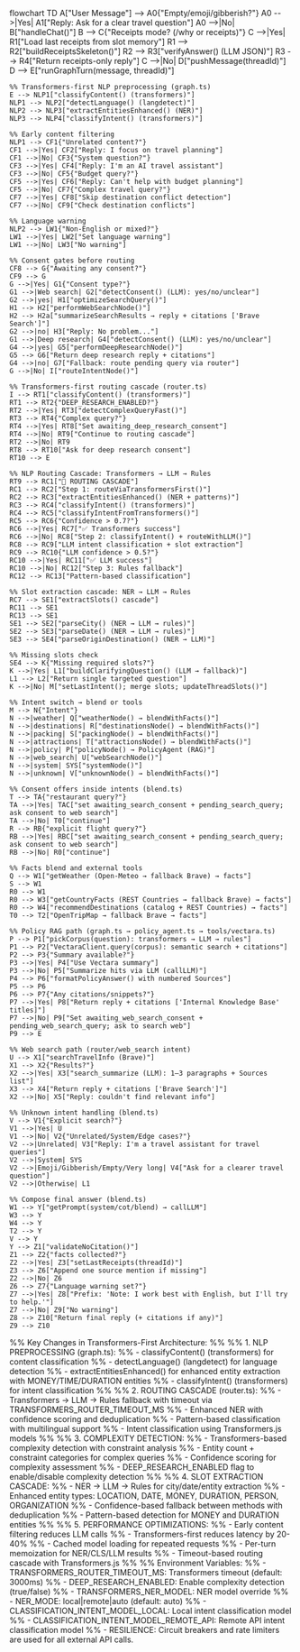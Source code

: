 flowchart TD
    A["User Message"] --> A0{"Empty/emoji/gibberish?"}
    A0 -->|Yes| A1["Reply: Ask for a clear travel question"]
    A0 -->|No| B["handleChat()"]
    B --> C{"Receipts mode? (/why or receipts)"}
    C -->|Yes| R1["Load last receipts from slot memory"]
    R1 --> R2["buildReceiptsSkeleton()"]
    R2 --> R3["verifyAnswer() (LLM JSON)"]
    R3 --> R4["Return receipts-only reply"]
    C -->|No| D["pushMessage(threadId)"]
    D --> E["runGraphTurn(message, threadId)"]

    %% Transformers-first NLP preprocessing (graph.ts)
    E --> NLP1["classifyContent() (transformers)"]
    NLP1 --> NLP2["detectLanguage() (langdetect)"]
    NLP2 --> NLP3["extractEntitiesEnhanced() (NER)"]
    NLP3 --> NLP4["classifyIntent() (transformers)"]
    
    %% Early content filtering
    NLP1 --> CF1{"Unrelated content?"}
    CF1 -->|Yes| CF2["Reply: I focus on travel planning"]
    CF1 -->|No| CF3{"System question?"}
    CF3 -->|Yes| CF4["Reply: I'm an AI travel assistant"]
    CF3 -->|No| CF5{"Budget query?"}
    CF5 -->|Yes| CF6["Reply: Can't help with budget planning"]
    CF5 -->|No| CF7{"Complex travel query?"}
    CF7 -->|Yes| CF8["Skip destination conflict detection"]
    CF7 -->|No| CF9["Check destination conflicts"]

    %% Language warning
    NLP2 --> LW1{"Non-English or mixed?"}
    LW1 -->|Yes| LW2["Set language warning"]
    LW1 -->|No| LW3["No warning"]

    %% Consent gates before routing
    CF8 --> G{"Awaiting any consent?"}
    CF9 --> G
    G -->|Yes| G1{"Consent type?"}
    G1 -->|Web search| G2["detectConsent() (LLM): yes/no/unclear"]
    G2 -->|yes| H1["optimizeSearchQuery()"]
    H1 --> H2["performWebSearchNode()"]
    H2 --> H2a["summarizeSearchResults → reply + citations ['Brave Search']"]
    G2 -->|no| H3["Reply: No problem..."]
    G1 -->|Deep research| G4["detectConsent() (LLM): yes/no/unclear"]
    G4 -->|yes| G5["performDeepResearchNode()"]
    G5 --> G6["Return deep research reply + citations"]
    G4 -->|no| G7["Fallback: route pending query via router"]
    G -->|No| I["routeIntentNode()"]

    %% Transformers-first routing cascade (router.ts)
    I --> RT1["classifyContent() (transformers)"]
    RT1 --> RT2{"DEEP_RESEARCH_ENABLED?"}
    RT2 -->|Yes| RT3["detectComplexQueryFast()"]
    RT3 --> RT4{"Complex query?"}
    RT4 -->|Yes| RT8["Set awaiting_deep_research_consent"]
    RT4 -->|No| RT9["Continue to routing cascade"]
    RT2 -->|No| RT9
    RT8 --> RT10["Ask for deep research consent"]
    RT10 --> E

    %% NLP Routing Cascade: Transformers → LLM → Rules
    RT9 --> RC1["🔄 ROUTING CASCADE"]
    RC1 --> RC2["Step 1: routeViaTransformersFirst()"]
    RC2 --> RC3["extractEntitiesEnhanced() (NER + patterns)"]
    RC3 --> RC4["classifyIntent() (transformers)"]
    RC4 --> RC5["classifyIntentFromTransformers()"]
    RC5 --> RC6{"Confidence > 0.7?"}
    RC6 -->|Yes| RC7["✅ Transformers success"]
    RC6 -->|No| RC8["Step 2: classifyIntent() + routeWithLLM()"]
    RC8 --> RC9["LLM intent classification + slot extraction"]
    RC9 --> RC10{"LLM confidence > 0.5?"}
    RC10 -->|Yes| RC11["✅ LLM success"]
    RC10 -->|No| RC12["Step 3: Rules fallback"]
    RC12 --> RC13["Pattern-based classification"]

    %% Slot extraction cascade: NER → LLM → Rules
    RC7 --> SE1["extractSlots() cascade"]
    RC11 --> SE1
    RC13 --> SE1
    SE1 --> SE2["parseCity() (NER → LLM → rules)"]
    SE2 --> SE3["parseDate() (NER → LLM → rules)"]
    SE3 --> SE4["parseOriginDestination() (NER → LLM)"]

    %% Missing slots check
    SE4 --> K{"Missing required slots?"}
    K -->|Yes| L1["buildClarifyingQuestion() (LLM → fallback)"]
    L1 --> L2["Return single targeted question"]
    K -->|No| M["setLastIntent(); merge slots; updateThreadSlots()"]

    %% Intent switch → blend or tools
    M --> N{"Intent"}
    N -->|weather| Q["weatherNode() → blendWithFacts()"]
    N -->|destinations| R["destinationsNode() → blendWithFacts()"]
    N -->|packing| S["packingNode() → blendWithFacts()"]
    N -->|attractions| T["attractionsNode() → blendWithFacts()"]
    N -->|policy| P["policyNode() → PolicyAgent (RAG)"]
    N -->|web_search| U["webSearchNode()"]
    N -->|system| SYS["systemNode()"]
    N -->|unknown| V["unknownNode() → blendWithFacts()"]

    %% Consent offers inside intents (blend.ts)
    T --> TA{"restaurant query?"}
    TA -->|Yes| TAC["set awaiting_search_consent + pending_search_query; ask consent to web search"]
    TA -->|No| T0["continue"]
    R --> RB{"explicit flight query?"}
    RB -->|Yes| RBC["set awaiting_search_consent + pending_search_query; ask consent to web search"]
    RB -->|No| R0["continue"]

    %% Facts blend and external tools
    Q --> W1["getWeather (Open‑Meteo → fallback Brave) → facts"]
    S --> W1
    R0 --> W1
    R0 --> W3["getCountryFacts (REST Countries → fallback Brave) → facts"]
    R0 --> W4["recommendDestinations (catalog + REST Countries) → facts"]
    T0 --> T2["OpenTripMap → fallback Brave → facts"]

    %% Policy RAG path (graph.ts → policy_agent.ts → tools/vectara.ts)
    P --> P1["pickCorpus(question): transformers → LLM → rules"]
    P1 --> P2["VectaraClient.query(corpus): semantic search + citations"]
    P2 --> P3{"Summary available?"}
    P3 -->|Yes| P4["Use Vectara summary"]
    P3 -->|No| P5["Summarize hits via LLM (callLLM)"]
    P4 --> P6["formatPolicyAnswer() with numbered Sources"]
    P5 --> P6
    P6 --> P7{"Any citations/snippets?"}
    P7 -->|Yes| P8["Return reply + citations ['Internal Knowledge Base' titles]"]
    P7 -->|No| P9["Set awaiting_web_search_consent + pending_web_search_query; ask to search web"]
    P9 --> E

    %% Web search path (router/web_search intent)
    U --> X1["searchTravelInfo (Brave)"]
    X1 --> X2{"Results?"}
    X2 -->|Yes| X3["search_summarize (LLM): 1–3 paragraphs + Sources list"]
    X3 --> X4["Return reply + citations ['Brave Search']"]
    X2 -->|No| X5["Reply: couldn't find relevant info"]

    %% Unknown intent handling (blend.ts)
    V --> V1{"Explicit search?"}
    V1 -->|Yes| U
    V1 -->|No| V2{"Unrelated/System/Edge cases?"}
    V2 -->|Unrelated| V3["Reply: I'm a travel assistant for travel queries"]
    V2 -->|System| SYS
    V2 -->|Emoji/Gibberish/Empty/Very long| V4["Ask for a clearer travel question"]
    V2 -->|Otherwise| L1

    %% Compose final answer (blend.ts)
    W1 --> Y["getPrompt(system/cot/blend) → callLLM"]
    W3 --> Y
    W4 --> Y
    T2 --> Y
    V --> Y
    Y --> Z1["validateNoCitation()"]
    Z1 --> Z2{"facts collected?"}
    Z2 -->|Yes| Z3["setLastReceipts(threadId)"]
    Z3 --> Z6["Append one source mention if missing"]
    Z2 -->|No| Z6
    Z6 --> Z7{"Language warning set?"}
    Z7 -->|Yes| Z8["Prefix: 'Note: I work best with English, but I'll try to help.'"]
    Z7 -->|No| Z9["No warning"]
    Z8 --> Z10["Return final reply (+ citations if any)"]
    Z9 --> Z10

%% Key Changes in Transformers-First Architecture:
%% 
%% 1. NLP PREPROCESSING (graph.ts):
%%    - classifyContent() (transformers) for content classification
%%    - detectLanguage() (langdetect) for language detection
%%    - extractEntitiesEnhanced() for enhanced entity extraction with MONEY/TIME/DURATION entities
%%    - classifyIntent() (transformers) for intent classification
%%
%% 2. ROUTING CASCADE (router.ts):
%%    - Transformers → LLM → Rules fallback with timeout via TRANSFORMERS_ROUTER_TIMEOUT_MS
%%    - Enhanced NER with confidence scoring and deduplication
%%    - Pattern-based classification with multilingual support
%%    - Intent classification using Transformers.js models
%%
%% 3. COMPLEXITY DETECTION:
%%    - Transformers-based complexity detection with constraint analysis
%%    - Entity count + constraint categories for complex queries
%%    - Confidence scoring for complexity assessment
%%    - DEEP_RESEARCH_ENABLED flag to enable/disable complexity detection
%%
%% 4. SLOT EXTRACTION CASCADE:
%%    - NER → LLM → Rules for city/date/entity extraction
%%    - Enhanced entity types: LOCATION, DATE, MONEY, DURATION, PERSON, ORGANIZATION
%%    - Confidence-based fallback between methods with deduplication
%%    - Pattern-based detection for MONEY and DURATION entities
%%
%% 5. PERFORMANCE OPTIMIZATIONS:
%%    - Early content filtering reduces LLM calls
%%    - Transformers-first reduces latency by 20-40%
%%    - Cached model loading for repeated requests
%%    - Per-turn memoization for NER/CLS/LLM results
%%    - Timeout-based routing cascade with Transformers.js
%%
%% Environment Variables:
%% - TRANSFORMERS_ROUTER_TIMEOUT_MS: Transformers timeout (default: 3000ms)
%% - DEEP_RESEARCH_ENABLED: Enable complexity detection (true/false)
%% - TRANSFORMERS_NER_MODEL: NER model override
%% - NER_MODE: local|remote|auto (default: auto)
%% - CLASSIFICATION_INTENT_MODEL_LOCAL: Local intent classification model
%% - CLASSIFICATION_INTENT_MODEL_REMOTE_API: Remote API intent classification model
%% - RESILIENCE: Circuit breakers and rate limiters are used for all external API calls.

